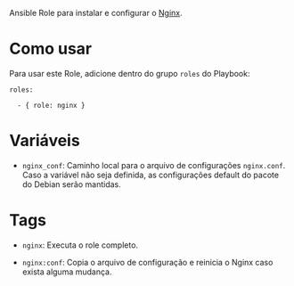 Ansible Role para instalar e configurar o [Nginx](http://www.nginx.org/).

# Como usar

Para usar este Role, adicione dentro do grupo `roles` do Playbook:

```
roles:

  - { role: nginx }
```

# Variáveis

- `nginx_conf`: Caminho local para o arquivo de configurações `nginx.conf`.
  Caso a variável não seja definida, as configurações default do pacote do
  Debian serão mantidas.

# Tags

- `nginx`: Executa o role completo.

- `nginx:conf`: Copia o arquivo de configuração e reinicia o Nginx caso exista
  alguma mudança.
